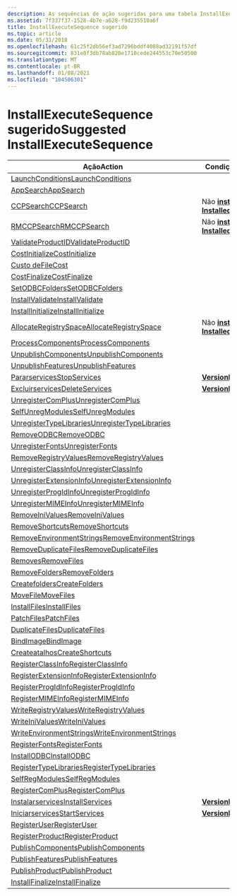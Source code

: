 ```yaml
---
description: As sequências de ação sugeridas para uma tabela InstallExecuteSequence básica em um banco de dados Windows Installer.
ms.assetid: 7f337f37-1528-4b7e-a628-f9d235510a6f
title: InstallExecuteSequence sugerido
ms.topic: article
ms.date: 05/31/2018
ms.openlocfilehash: 61c25f2db56ef3ad7296bddf4088ad32191f57df
ms.sourcegitcommit: 831e8f3db78ab820e1710cede244553c70e50500
ms.translationtype: MT
ms.contentlocale: pt-BR
ms.lasthandoff: 01/08/2021
ms.locfileid: "104506301"
---
```

# <a name="suggested-installexecutesequence"></a><span data-ttu-id="96c40-103">InstallExecuteSequence sugerido</span><span class="sxs-lookup"><span data-stu-id="96c40-103">Suggested InstallExecuteSequence</span></span>



| <span data-ttu-id="96c40-104">Ação</span><span class="sxs-lookup"><span data-stu-id="96c40-104">Action</span></span>                                                          | <span data-ttu-id="96c40-105">Condição</span><span class="sxs-lookup"><span data-stu-id="96c40-105">Condition</span></span>                          | <span data-ttu-id="96c40-106">Sequência</span><span class="sxs-lookup"><span data-stu-id="96c40-106">Sequence</span></span> |
|-----------------------------------------------------------------|------------------------------------|----------|
| [<span data-ttu-id="96c40-107">LaunchConditions</span><span class="sxs-lookup"><span data-stu-id="96c40-107">LaunchConditions</span></span>](launchconditions-action.md)                 |                                    | <span data-ttu-id="96c40-108">100</span><span class="sxs-lookup"><span data-stu-id="96c40-108">100</span></span>      |
| [<span data-ttu-id="96c40-109">AppSearch</span><span class="sxs-lookup"><span data-stu-id="96c40-109">AppSearch</span></span>](appsearch-action.md)                               |                                    | <span data-ttu-id="96c40-110">400</span><span class="sxs-lookup"><span data-stu-id="96c40-110">400</span></span>      |
| [<span data-ttu-id="96c40-111">CCPSearch</span><span class="sxs-lookup"><span data-stu-id="96c40-111">CCPSearch</span></span>](ccpsearch-action.md)                               | <span data-ttu-id="96c40-112">Não [ **instalado**](installed.md)</span><span class="sxs-lookup"><span data-stu-id="96c40-112">NOT [**Installed**](installed.md)</span></span> | <span data-ttu-id="96c40-113">500</span><span class="sxs-lookup"><span data-stu-id="96c40-113">500</span></span>      |
| [<span data-ttu-id="96c40-114">RMCCPSearch</span><span class="sxs-lookup"><span data-stu-id="96c40-114">RMCCPSearch</span></span>](rmccpsearch-action.md)                           | <span data-ttu-id="96c40-115">Não [ **instalado**](installed.md)</span><span class="sxs-lookup"><span data-stu-id="96c40-115">NOT [**Installed**](installed.md)</span></span> | <span data-ttu-id="96c40-116">600</span><span class="sxs-lookup"><span data-stu-id="96c40-116">600</span></span>      |
| [<span data-ttu-id="96c40-117">ValidateProductID</span><span class="sxs-lookup"><span data-stu-id="96c40-117">ValidateProductID</span></span>](validateproductid-action.md)               |                                    | <span data-ttu-id="96c40-118">700</span><span class="sxs-lookup"><span data-stu-id="96c40-118">700</span></span>      |
| [<span data-ttu-id="96c40-119">CostInitialize</span><span class="sxs-lookup"><span data-stu-id="96c40-119">CostInitialize</span></span>](costinitialize-action.md)                     |                                    | <span data-ttu-id="96c40-120">800</span><span class="sxs-lookup"><span data-stu-id="96c40-120">800</span></span>      |
| [<span data-ttu-id="96c40-121">Custo de</span><span class="sxs-lookup"><span data-stu-id="96c40-121">FileCost</span></span>](filecost-action.md)                                 |                                    | <span data-ttu-id="96c40-122">900</span><span class="sxs-lookup"><span data-stu-id="96c40-122">900</span></span>      |
| [<span data-ttu-id="96c40-123">CostFinalize</span><span class="sxs-lookup"><span data-stu-id="96c40-123">CostFinalize</span></span>](costfinalize-action.md)                         |                                    | <span data-ttu-id="96c40-124">1000</span><span class="sxs-lookup"><span data-stu-id="96c40-124">1000</span></span>     |
| [<span data-ttu-id="96c40-125">SetODBCFolders</span><span class="sxs-lookup"><span data-stu-id="96c40-125">SetODBCFolders</span></span>](setodbcfolders-action.md)                     |                                    | <span data-ttu-id="96c40-126">1100</span><span class="sxs-lookup"><span data-stu-id="96c40-126">1100</span></span>     |
| [<span data-ttu-id="96c40-127">InstallValidate</span><span class="sxs-lookup"><span data-stu-id="96c40-127">InstallValidate</span></span>](installvalidate-action.md)                   |                                    | <span data-ttu-id="96c40-128">1.400</span><span class="sxs-lookup"><span data-stu-id="96c40-128">1400</span></span>     |
| [<span data-ttu-id="96c40-129">InstallInitialize</span><span class="sxs-lookup"><span data-stu-id="96c40-129">InstallInitialize</span></span>](installinitialize-action.md)               |                                    | <span data-ttu-id="96c40-130">1500</span><span class="sxs-lookup"><span data-stu-id="96c40-130">1500</span></span>     |
| [<span data-ttu-id="96c40-131">AllocateRegistrySpace</span><span class="sxs-lookup"><span data-stu-id="96c40-131">AllocateRegistrySpace</span></span>](allocateregistryspace-action.md)       | <span data-ttu-id="96c40-132">Não [ **instalado**](installed.md)</span><span class="sxs-lookup"><span data-stu-id="96c40-132">NOT [**Installed**](installed.md)</span></span> | <span data-ttu-id="96c40-133">1550</span><span class="sxs-lookup"><span data-stu-id="96c40-133">1550</span></span>     |
| [<span data-ttu-id="96c40-134">ProcessComponents</span><span class="sxs-lookup"><span data-stu-id="96c40-134">ProcessComponents</span></span>](processcomponents-action.md)               |                                    | <span data-ttu-id="96c40-135">1600</span><span class="sxs-lookup"><span data-stu-id="96c40-135">1600</span></span>     |
| [<span data-ttu-id="96c40-136">UnpublishComponents</span><span class="sxs-lookup"><span data-stu-id="96c40-136">UnpublishComponents</span></span>](unpublishcomponents-action.md)           |                                    | <span data-ttu-id="96c40-137">1.700</span><span class="sxs-lookup"><span data-stu-id="96c40-137">1700</span></span>     |
| [<span data-ttu-id="96c40-138">UnpublishFeatures</span><span class="sxs-lookup"><span data-stu-id="96c40-138">UnpublishFeatures</span></span>](unpublishfeatures-action.md)               |                                    | <span data-ttu-id="96c40-139">1800</span><span class="sxs-lookup"><span data-stu-id="96c40-139">1800</span></span>     |
| [<span data-ttu-id="96c40-140">Pararservices</span><span class="sxs-lookup"><span data-stu-id="96c40-140">StopServices</span></span>](stopservices-action.md)                         | [<span data-ttu-id="96c40-141">**VersionNT**</span><span class="sxs-lookup"><span data-stu-id="96c40-141">**VersionNT**</span></span>](versionnt.md)     | <span data-ttu-id="96c40-142">1900</span><span class="sxs-lookup"><span data-stu-id="96c40-142">1900</span></span>     |
| [<span data-ttu-id="96c40-143">Excluirservices</span><span class="sxs-lookup"><span data-stu-id="96c40-143">DeleteServices</span></span>](deleteservices-action.md)                     | [<span data-ttu-id="96c40-144">**VersionNT**</span><span class="sxs-lookup"><span data-stu-id="96c40-144">**VersionNT**</span></span>](versionnt.md)     | <span data-ttu-id="96c40-145">2000</span><span class="sxs-lookup"><span data-stu-id="96c40-145">2000</span></span>     |
| [<span data-ttu-id="96c40-146">UnregisterComPlus</span><span class="sxs-lookup"><span data-stu-id="96c40-146">UnregisterComPlus</span></span>](unregistercomplus-action.md)               |                                    | <span data-ttu-id="96c40-147">2.100</span><span class="sxs-lookup"><span data-stu-id="96c40-147">2100</span></span>     |
| [<span data-ttu-id="96c40-148">SelfUnregModules</span><span class="sxs-lookup"><span data-stu-id="96c40-148">SelfUnregModules</span></span>](selfunregmodules-action.md)                 |                                    | <span data-ttu-id="96c40-149">2200</span><span class="sxs-lookup"><span data-stu-id="96c40-149">2200</span></span>     |
| [<span data-ttu-id="96c40-150">UnregisterTypeLibraries</span><span class="sxs-lookup"><span data-stu-id="96c40-150">UnregisterTypeLibraries</span></span>](unregistertypelibraries-action.md)   |                                    | <span data-ttu-id="96c40-151">2300</span><span class="sxs-lookup"><span data-stu-id="96c40-151">2300</span></span>     |
| [<span data-ttu-id="96c40-152">RemoveODBC</span><span class="sxs-lookup"><span data-stu-id="96c40-152">RemoveODBC</span></span>](removeodbc-action.md)                             |                                    | <span data-ttu-id="96c40-153">2400</span><span class="sxs-lookup"><span data-stu-id="96c40-153">2400</span></span>     |
| [<span data-ttu-id="96c40-154">UnregisterFonts</span><span class="sxs-lookup"><span data-stu-id="96c40-154">UnregisterFonts</span></span>](unregisterfonts-action.md)                   |                                    | <span data-ttu-id="96c40-155">2500</span><span class="sxs-lookup"><span data-stu-id="96c40-155">2500</span></span>     |
| [<span data-ttu-id="96c40-156">RemoveRegistryValues</span><span class="sxs-lookup"><span data-stu-id="96c40-156">RemoveRegistryValues</span></span>](removeregistryvalues-action.md)         |                                    | <span data-ttu-id="96c40-157">2600</span><span class="sxs-lookup"><span data-stu-id="96c40-157">2600</span></span>     |
| [<span data-ttu-id="96c40-158">UnregisterClassInfo</span><span class="sxs-lookup"><span data-stu-id="96c40-158">UnregisterClassInfo</span></span>](unregisterclassinfo-action.md)           |                                    | <span data-ttu-id="96c40-159">2700</span><span class="sxs-lookup"><span data-stu-id="96c40-159">2700</span></span>     |
| [<span data-ttu-id="96c40-160">UnregisterExtensionInfo</span><span class="sxs-lookup"><span data-stu-id="96c40-160">UnregisterExtensionInfo</span></span>](unregisterextensioninfo-action.md)   |                                    | <span data-ttu-id="96c40-161">2800</span><span class="sxs-lookup"><span data-stu-id="96c40-161">2800</span></span>     |
| [<span data-ttu-id="96c40-162">UnregisterProgIdInfo</span><span class="sxs-lookup"><span data-stu-id="96c40-162">UnregisterProgIdInfo</span></span>](unregisterprogidinfo-action.md)         |                                    | <span data-ttu-id="96c40-163">2900</span><span class="sxs-lookup"><span data-stu-id="96c40-163">2900</span></span>     |
| [<span data-ttu-id="96c40-164">UnregisterMIMEInfo</span><span class="sxs-lookup"><span data-stu-id="96c40-164">UnregisterMIMEInfo</span></span>](unregistermimeinfo-action.md)             |                                    | <span data-ttu-id="96c40-165">3000</span><span class="sxs-lookup"><span data-stu-id="96c40-165">3000</span></span>     |
| [<span data-ttu-id="96c40-166">RemoveIniValues</span><span class="sxs-lookup"><span data-stu-id="96c40-166">RemoveIniValues</span></span>](removeinivalues-action.md)                   |                                    | <span data-ttu-id="96c40-167">3100</span><span class="sxs-lookup"><span data-stu-id="96c40-167">3100</span></span>     |
| [<span data-ttu-id="96c40-168">RemoveShortcuts</span><span class="sxs-lookup"><span data-stu-id="96c40-168">RemoveShortcuts</span></span>](removeshortcuts-action.md)                   |                                    | <span data-ttu-id="96c40-169">3200</span><span class="sxs-lookup"><span data-stu-id="96c40-169">3200</span></span>     |
| [<span data-ttu-id="96c40-170">RemoveEnvironmentStrings</span><span class="sxs-lookup"><span data-stu-id="96c40-170">RemoveEnvironmentStrings</span></span>](removeenvironmentstrings-action.md) |                                    | <span data-ttu-id="96c40-171">3.300</span><span class="sxs-lookup"><span data-stu-id="96c40-171">3300</span></span>     |
| [<span data-ttu-id="96c40-172">RemoveDuplicateFiles</span><span class="sxs-lookup"><span data-stu-id="96c40-172">RemoveDuplicateFiles</span></span>](removeduplicatefiles-action.md)         |                                    | <span data-ttu-id="96c40-173">3400</span><span class="sxs-lookup"><span data-stu-id="96c40-173">3400</span></span>     |
| [<span data-ttu-id="96c40-174">Removes</span><span class="sxs-lookup"><span data-stu-id="96c40-174">RemoveFiles</span></span>](removefiles-action.md)                           |                                    | <span data-ttu-id="96c40-175">3500</span><span class="sxs-lookup"><span data-stu-id="96c40-175">3500</span></span>     |
| [<span data-ttu-id="96c40-176">RemoveFolders</span><span class="sxs-lookup"><span data-stu-id="96c40-176">RemoveFolders</span></span>](removefolders-action.md)                       |                                    | <span data-ttu-id="96c40-177">3600</span><span class="sxs-lookup"><span data-stu-id="96c40-177">3600</span></span>     |
| [<span data-ttu-id="96c40-178">Createfolders</span><span class="sxs-lookup"><span data-stu-id="96c40-178">CreateFolders</span></span>](createfolders-action.md)                       |                                    | <span data-ttu-id="96c40-179">3700</span><span class="sxs-lookup"><span data-stu-id="96c40-179">3700</span></span>     |
| [<span data-ttu-id="96c40-180">MoveFile</span><span class="sxs-lookup"><span data-stu-id="96c40-180">MoveFiles</span></span>](movefiles-action.md)                               |                                    | <span data-ttu-id="96c40-181">3800</span><span class="sxs-lookup"><span data-stu-id="96c40-181">3800</span></span>     |
| [<span data-ttu-id="96c40-182">InstallFiles</span><span class="sxs-lookup"><span data-stu-id="96c40-182">InstallFiles</span></span>](installfiles-action.md)                         |                                    | <span data-ttu-id="96c40-183">4000</span><span class="sxs-lookup"><span data-stu-id="96c40-183">4000</span></span>     |
| [<span data-ttu-id="96c40-184">PatchFiles</span><span class="sxs-lookup"><span data-stu-id="96c40-184">PatchFiles</span></span>](patchfiles-action.md)                             |                                    | <span data-ttu-id="96c40-185">4090</span><span class="sxs-lookup"><span data-stu-id="96c40-185">4090</span></span>     |
| [<span data-ttu-id="96c40-186">DuplicateFiles</span><span class="sxs-lookup"><span data-stu-id="96c40-186">DuplicateFiles</span></span>](duplicatefiles-action.md)                     |                                    | <span data-ttu-id="96c40-187">4210</span><span class="sxs-lookup"><span data-stu-id="96c40-187">4210</span></span>     |
| [<span data-ttu-id="96c40-188">BindImage</span><span class="sxs-lookup"><span data-stu-id="96c40-188">BindImage</span></span>](bindimage-action.md)                               |                                    | <span data-ttu-id="96c40-189">4300</span><span class="sxs-lookup"><span data-stu-id="96c40-189">4300</span></span>     |
| [<span data-ttu-id="96c40-190">Createatalhos</span><span class="sxs-lookup"><span data-stu-id="96c40-190">CreateShortcuts</span></span>](createshortcuts-action.md)                   |                                    | <span data-ttu-id="96c40-191">4500</span><span class="sxs-lookup"><span data-stu-id="96c40-191">4500</span></span>     |
| [<span data-ttu-id="96c40-192">RegisterClassInfo</span><span class="sxs-lookup"><span data-stu-id="96c40-192">RegisterClassInfo</span></span>](registerclassinfo-action.md)               |                                    | <span data-ttu-id="96c40-193">4600</span><span class="sxs-lookup"><span data-stu-id="96c40-193">4600</span></span>     |
| [<span data-ttu-id="96c40-194">RegisterExtensionInfo</span><span class="sxs-lookup"><span data-stu-id="96c40-194">RegisterExtensionInfo</span></span>](registerextensioninfo-action.md)       |                                    | <span data-ttu-id="96c40-195">4700</span><span class="sxs-lookup"><span data-stu-id="96c40-195">4700</span></span>     |
| [<span data-ttu-id="96c40-196">RegisterProgIdInfo</span><span class="sxs-lookup"><span data-stu-id="96c40-196">RegisterProgIdInfo</span></span>](registerprogidinfo-action.md)             |                                    | <span data-ttu-id="96c40-197">4800</span><span class="sxs-lookup"><span data-stu-id="96c40-197">4800</span></span>     |
| [<span data-ttu-id="96c40-198">RegisterMIMEInfo</span><span class="sxs-lookup"><span data-stu-id="96c40-198">RegisterMIMEInfo</span></span>](registermimeinfo-action.md)                 |                                    | <span data-ttu-id="96c40-199">4900</span><span class="sxs-lookup"><span data-stu-id="96c40-199">4900</span></span>     |
| [<span data-ttu-id="96c40-200">WriteRegistryValues</span><span class="sxs-lookup"><span data-stu-id="96c40-200">WriteRegistryValues</span></span>](writeregistryvalues-action.md)           |                                    | <span data-ttu-id="96c40-201">5.000</span><span class="sxs-lookup"><span data-stu-id="96c40-201">5000</span></span>     |
| [<span data-ttu-id="96c40-202">WriteIniValues</span><span class="sxs-lookup"><span data-stu-id="96c40-202">WriteIniValues</span></span>](writeinivalues-action.md)                     |                                    | <span data-ttu-id="96c40-203">5100</span><span class="sxs-lookup"><span data-stu-id="96c40-203">5100</span></span>     |
| [<span data-ttu-id="96c40-204">WriteEnvironmentStrings</span><span class="sxs-lookup"><span data-stu-id="96c40-204">WriteEnvironmentStrings</span></span>](writeenvironmentstrings-action.md)   |                                    | <span data-ttu-id="96c40-205">5200</span><span class="sxs-lookup"><span data-stu-id="96c40-205">5200</span></span>     |
| [<span data-ttu-id="96c40-206">RegisterFonts</span><span class="sxs-lookup"><span data-stu-id="96c40-206">RegisterFonts</span></span>](registerfonts-action.md)                       |                                    | <span data-ttu-id="96c40-207">5300</span><span class="sxs-lookup"><span data-stu-id="96c40-207">5300</span></span>     |
| [<span data-ttu-id="96c40-208">InstallODBC</span><span class="sxs-lookup"><span data-stu-id="96c40-208">InstallODBC</span></span>](installodbc-action.md)                           |                                    | <span data-ttu-id="96c40-209">5400</span><span class="sxs-lookup"><span data-stu-id="96c40-209">5400</span></span>     |
| [<span data-ttu-id="96c40-210">RegisterTypeLibraries</span><span class="sxs-lookup"><span data-stu-id="96c40-210">RegisterTypeLibraries</span></span>](registertypelibraries-action.md)       |                                    | <span data-ttu-id="96c40-211">5500</span><span class="sxs-lookup"><span data-stu-id="96c40-211">5500</span></span>     |
| [<span data-ttu-id="96c40-212">SelfRegModules</span><span class="sxs-lookup"><span data-stu-id="96c40-212">SelfRegModules</span></span>](selfregmodules-action.md)                     |                                    | <span data-ttu-id="96c40-213">5600</span><span class="sxs-lookup"><span data-stu-id="96c40-213">5600</span></span>     |
| [<span data-ttu-id="96c40-214">RegisterComPlus</span><span class="sxs-lookup"><span data-stu-id="96c40-214">RegisterComPlus</span></span>](registercomplus-action.md)                   |                                    | <span data-ttu-id="96c40-215">5700</span><span class="sxs-lookup"><span data-stu-id="96c40-215">5700</span></span>     |
| [<span data-ttu-id="96c40-216">Instalarservices</span><span class="sxs-lookup"><span data-stu-id="96c40-216">InstallServices</span></span>](installservices-action.md)                   | [<span data-ttu-id="96c40-217">**VersionNT**</span><span class="sxs-lookup"><span data-stu-id="96c40-217">**VersionNT**</span></span>](versionnt.md)     | <span data-ttu-id="96c40-218">5800</span><span class="sxs-lookup"><span data-stu-id="96c40-218">5800</span></span>     |
| [<span data-ttu-id="96c40-219">Iniciarservices</span><span class="sxs-lookup"><span data-stu-id="96c40-219">StartServices</span></span>](startservices-action.md)                       | [<span data-ttu-id="96c40-220">**VersionNT**</span><span class="sxs-lookup"><span data-stu-id="96c40-220">**VersionNT**</span></span>](versionnt.md)     | <span data-ttu-id="96c40-221">5900</span><span class="sxs-lookup"><span data-stu-id="96c40-221">5900</span></span>     |
| [<span data-ttu-id="96c40-222">RegisterUser</span><span class="sxs-lookup"><span data-stu-id="96c40-222">RegisterUser</span></span>](registeruser-action.md)                         |                                    | <span data-ttu-id="96c40-223">6000</span><span class="sxs-lookup"><span data-stu-id="96c40-223">6000</span></span>     |
| [<span data-ttu-id="96c40-224">RegisterProduct</span><span class="sxs-lookup"><span data-stu-id="96c40-224">RegisterProduct</span></span>](registerproduct-action.md)                   |                                    | <span data-ttu-id="96c40-225">6100</span><span class="sxs-lookup"><span data-stu-id="96c40-225">6100</span></span>     |
| [<span data-ttu-id="96c40-226">PublishComponents</span><span class="sxs-lookup"><span data-stu-id="96c40-226">PublishComponents</span></span>](publishcomponents-action.md)               |                                    | <span data-ttu-id="96c40-227">6200</span><span class="sxs-lookup"><span data-stu-id="96c40-227">6200</span></span>     |
| [<span data-ttu-id="96c40-228">PublishFeatures</span><span class="sxs-lookup"><span data-stu-id="96c40-228">PublishFeatures</span></span>](publishfeatures-action.md)                   |                                    | <span data-ttu-id="96c40-229">6300</span><span class="sxs-lookup"><span data-stu-id="96c40-229">6300</span></span>     |
| [<span data-ttu-id="96c40-230">PublishProduct</span><span class="sxs-lookup"><span data-stu-id="96c40-230">PublishProduct</span></span>](publishproduct-action.md)                     |                                    | <span data-ttu-id="96c40-231">6400</span><span class="sxs-lookup"><span data-stu-id="96c40-231">6400</span></span>     |
| [<span data-ttu-id="96c40-232">InstallFinalize</span><span class="sxs-lookup"><span data-stu-id="96c40-232">InstallFinalize</span></span>](installfinalize-action.md)                   |                                    | <span data-ttu-id="96c40-233">6600</span><span class="sxs-lookup"><span data-stu-id="96c40-233">6600</span></span>     |



 

 

 



